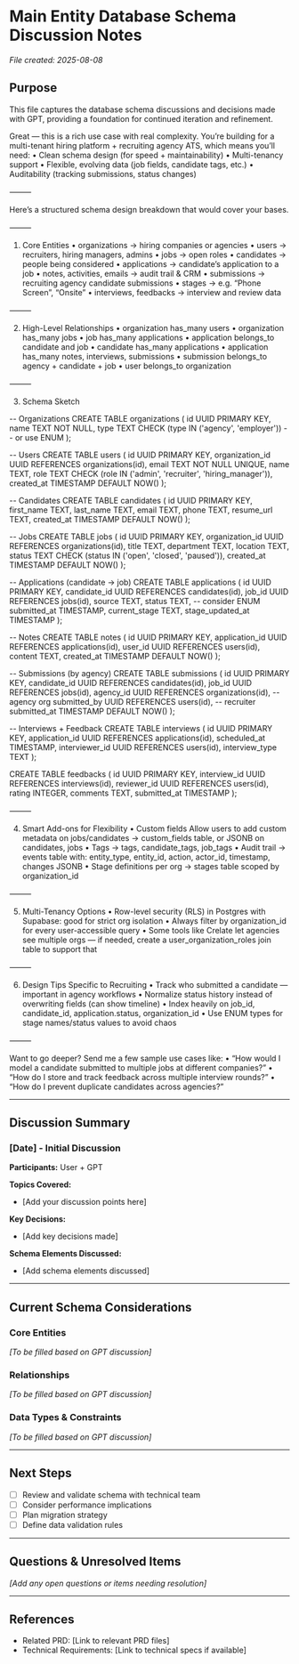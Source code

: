 # Main Entity Database Schema Discussion Notes
*File created: 2025-08-08*

## Purpose
This file captures the database schema discussions and decisions made with GPT, providing a foundation for continued iteration and refinement.

Great — this is a rich use case with real complexity. You’re building for a multi-tenant hiring platform + recruiting agency ATS, which means you’ll need:
	•	Clean schema design (for speed + maintainability)
	•	Multi-tenancy support
	•	Flexible, evolving data (job fields, candidate tags, etc.)
	•	Auditability (tracking submissions, status changes)

⸻

Here’s a structured schema design breakdown that would cover your bases.

⸻

1. Core Entities
	•	organizations → hiring companies or agencies
	•	users → recruiters, hiring managers, admins
	•	jobs → open roles
	•	candidates → people being considered
	•	applications → candidate’s application to a job
	•	notes, activities, emails → audit trail & CRM
	•	submissions → recruiting agency candidate submissions
	•	stages → e.g. “Phone Screen”, “Onsite”
	•	interviews, feedbacks → interview and review data

⸻

2. High-Level Relationships
	•	organization has_many users
	•	organization has_many jobs
	•	job has_many applications
	•	application belongs_to candidate and job
	•	candidate has_many applications
	•	application has_many notes, interviews, submissions
	•	submission belongs_to agency + candidate + job
	•	user belongs_to organization

⸻

3. Schema Sketch

-- Organizations
CREATE TABLE organizations (
  id UUID PRIMARY KEY,
  name TEXT NOT NULL,
  type TEXT CHECK (type IN ('agency', 'employer')) -- or use ENUM
);

-- Users
CREATE TABLE users (
  id UUID PRIMARY KEY,
  organization_id UUID REFERENCES organizations(id),
  email TEXT NOT NULL UNIQUE,
  name TEXT,
  role TEXT CHECK (role IN ('admin', 'recruiter', 'hiring_manager')),
  created_at TIMESTAMP DEFAULT NOW()
);

-- Candidates
CREATE TABLE candidates (
  id UUID PRIMARY KEY,
  first_name TEXT,
  last_name TEXT,
  email TEXT,
  phone TEXT,
  resume_url TEXT,
  created_at TIMESTAMP DEFAULT NOW()
);

-- Jobs
CREATE TABLE jobs (
  id UUID PRIMARY KEY,
  organization_id UUID REFERENCES organizations(id),
  title TEXT,
  department TEXT,
  location TEXT,
  status TEXT CHECK (status IN ('open', 'closed', 'paused')),
  created_at TIMESTAMP DEFAULT NOW()
);

-- Applications (candidate → job)
CREATE TABLE applications (
  id UUID PRIMARY KEY,
  candidate_id UUID REFERENCES candidates(id),
  job_id UUID REFERENCES jobs(id),
  source TEXT,
  status TEXT, -- consider ENUM
  submitted_at TIMESTAMP,
  current_stage TEXT,
  stage_updated_at TIMESTAMP
);

-- Notes
CREATE TABLE notes (
  id UUID PRIMARY KEY,
  application_id UUID REFERENCES applications(id),
  user_id UUID REFERENCES users(id),
  content TEXT,
  created_at TIMESTAMP DEFAULT NOW()
);

-- Submissions (by agency)
CREATE TABLE submissions (
  id UUID PRIMARY KEY,
  candidate_id UUID REFERENCES candidates(id),
  job_id UUID REFERENCES jobs(id),
  agency_id UUID REFERENCES organizations(id), -- agency org
  submitted_by UUID REFERENCES users(id), -- recruiter
  submitted_at TIMESTAMP DEFAULT NOW()
);

-- Interviews + Feedback
CREATE TABLE interviews (
  id UUID PRIMARY KEY,
  application_id UUID REFERENCES applications(id),
  scheduled_at TIMESTAMP,
  interviewer_id UUID REFERENCES users(id),
  interview_type TEXT
);

CREATE TABLE feedbacks (
  id UUID PRIMARY KEY,
  interview_id UUID REFERENCES interviews(id),
  reviewer_id UUID REFERENCES users(id),
  rating INTEGER,
  comments TEXT,
  submitted_at TIMESTAMP
);


⸻

4. Smart Add-ons for Flexibility
	•	Custom fields
Allow users to add custom metadata on jobs/candidates
→ custom_fields table, or JSONB on candidates, jobs
	•	Tags
→ tags, candidate_tags, job_tags
	•	Audit trail
→ events table with: entity_type, entity_id, action, actor_id, timestamp, changes JSONB
	•	Stage definitions per org
→ stages table scoped by organization_id

⸻

5. Multi-Tenancy Options
	•	Row-level security (RLS) in Postgres with Supabase: good for strict org isolation
	•	Always filter by organization_id for every user-accessible query
	•	Some tools like Crelate let agencies see multiple orgs — if needed, create a user_organization_roles join table to support that

⸻

6. Design Tips Specific to Recruiting
	•	Track who submitted a candidate — important in agency workflows
	•	Normalize status history instead of overwriting fields (can show timeline)
	•	Index heavily on job_id, candidate_id, application.status, organization_id
	•	Use ENUM types for stage names/status values to avoid chaos

⸻

Want to go deeper?
Send me a few sample use cases like:
	•	“How would I model a candidate submitted to multiple jobs at different companies?”
	•	“How do I store and track feedback across multiple interview rounds?”
	•	“How do I prevent duplicate candidates across agencies?”


---

## Discussion Summary

### [Date] - Initial Discussion
**Participants:** User + GPT

**Topics Covered:**
- [Add your discussion points here]

**Key Decisions:**
- [Add key decisions made]

**Schema Elements Discussed:**
- [Add schema elements discussed]

---

## Current Schema Considerations

### Core Entities
*[To be filled based on GPT discussion]*

### Relationships
*[To be filled based on GPT discussion]*

### Data Types & Constraints
*[To be filled based on GPT discussion]*

---

## Next Steps
- [ ] Review and validate schema with technical team
- [ ] Consider performance implications
- [ ] Plan migration strategy
- [ ] Define data validation rules

---

## Questions & Unresolved Items
*[Add any open questions or items needing resolution]*

---

## References
- Related PRD: [Link to relevant PRD files]
- Technical Requirements: [Link to technical specs if available]
